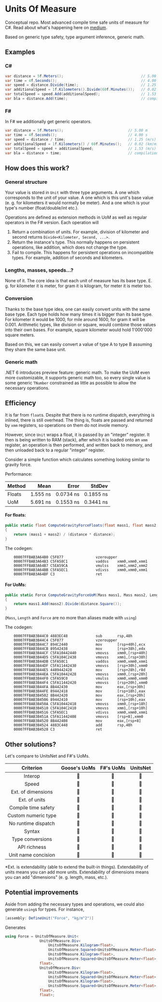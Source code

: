 # Units Of Measure

Conceptual repo. Most advanced compile time safe units of measure for C#. Read about what's happening here on [medium](https://whiteblackgoose.medium.com/stay-safe-with-your-units-advanced-units-of-measure-in-net-f7d8b02af87e).

Based on generic type safety, type argument inference, generic math.

## Examples

### C#

```cs
var distance = 5f.Meters();                                    // 5.00 m
var time = 4f.Seconds();                                       // 4.00 s
var speed = distance.Divide(time);                             // 1.25 (m/s)
var additionalSpeed = 1f.Kilometers().Divide(60f.Minutes());   // 0.02 (km/min)
var totalSpeed = speed.Add(additionalSpeed);                   // 1.53 (m/s)
var bla = distance.Add(time);                                  // compilation error, you can't add time and distance
```

### F#

In F# we additionally get generic operators.
```cs
var distance = 5f.Meters();                              // 5.00 m
var time = 4f.Seconds();                                 // 4.00 s
var speed = distance / time;                             // 1.25 (m/s)
var additionalSpeed = 1f.Kilometers() / 60f.Minutes();   // 0.02 (km/min)
var totalSpeed = speed + additionalSpeed;                // 1.53 (m/s)
var bla = distance + time;                               // compilation error, you can't add time and distance
```

## How does this work?

### General structure

Your value is stored in `Unit` with three type arguments. A one which corresponds to the unit of your value. A one which is this unit's base value (e. g. for kilometers it would normally be meter). And a one which is your type's number (float/double/int etc.).

Operations are defined as extension methods in UoM as well as regular operators in the F# version. Each operation will
1) Return a combination of units. For example, division of kilometer and second returns `Divide<Kilometer, Second, ...>`.
2) Return the instance's type. This normally happens on persistent operations, like addition, which does not change the type.
3) Fail to compile. This happens for persistent operations on incompatible types. For example, addition of seconds and kilometers.

### Lengths, masses, speeds...?

None of it. The core idea is that each unit of measure has its base type. E. g. for kilometer it is meter, for gram it is kilogram, for meter it is meter too.

### Conversion

Thanks to the base type idea, one can easily convert units with the same base type. Each type holds how many times it is bigger than its base type. For kilometer it would be 1000, for mile around 1600, for gram it will be 0.001. Arithmetic types, like division or square, would combine those values into their own bases. For example, square kilometer would hold 1'000'000 square meters.

Based on this, we can easily convert a value of type A to type B assuming they share the same base unit.

### Generic math

.NET 6 introduces preview feature: generic math. To make the UoM even more customizable, it supports generic math too, so every single value is some generic `TNumber` constrained as little as possible to allow the necessary operations.

## Efficiency

It is far from `float`s. Despite that there is no runtime dispatch, everything is inlined, there is still overhead. The thing is,
floats are passed and returned by `xmm` registers, so operations on them do not invole memory.

However, since `Unit` wraps a float, it is passed by an "integer" register. It then is being written to RAM (stack), 
after which it is loaded onto an `xmm` register, an operation is then performed, and written back to memory, and then 
unloaded back to a regular "integer" register.

Consider a simple function which calculates something looking similar to gravity force.

Performance:

| Method |     Mean |     Error |    StdDev |
|------- |---------:|----------:|----------:|
| Floats | 1.555 ns | 0.0734 ns | 0.1855 ns |
|    UoM | 5.691 ns | 0.1553 ns | 0.3441 ns |

#### For floats:

```cs
public static float ComputeGravityForceFloats(float mass1, float mass2, float distance)
{
    return (mass1 + mass2) / (distance * distance);
}
```

The codegen:
```assembly
    00007FFBAB3A64B0 C5F877               vzeroupper
    00007FFBAB3A64B3 C5FA58C1             vaddss    xmm0,xmm0,xmm1
    00007FFBAB3A64B7 C5EA59CA             vmulss    xmm1,xmm2,xmm2
    00007FFBAB3A64BB C5FA5EC1             vdivss    xmm0,xmm0,xmm1
    00007FFBAB3A64BF C3                   ret
```

#### For UoMs:

```cs
public static Force ComputeGravityForceUoM(Mass mass1, Mass mass2, Length distance)
{
    return mass1.Add(mass2).Divide(distance.Square());
}
```

(`Mass`, `Length` and `Force` are no more than aliases made with `using`)

The codegen:
```assembly
    00007FFBAB3B44C0 4883EC48             sub       rsp,48h
    00007FFBAB3B44C4 C5F877               vzeroupper
    00007FFBAB3B44C7 894C2440             mov       [rsp+40h],ecx
    00007FFBAB3B44CB 89542438             mov       [rsp+38h],edx
    00007FFBAB3B44CF C5FA10442440         vmovss    xmm0,[rsp+40h]
    00007FFBAB3B44D5 C5FA104C2438         vmovss    xmm1,[rsp+38h]
    00007FFBAB3B44DB C5FA58C1             vaddss    xmm0,xmm0,xmm1
    00007FFBAB3B44DF C5FA11442430         vmovss    [rsp+30h],xmm0
    00007FFBAB3B44E5 4489442428           mov       [rsp+28h],r8d
    00007FFBAB3B44EA C5FA10442428         vmovss    xmm0,[rsp+28h]
    00007FFBAB3B44F0 C5FA59C0             vmulss    xmm0,xmm0,xmm0
    00007FFBAB3B44F4 C5FA11442420         vmovss    [rsp+20h],xmm0
    00007FFBAB3B44FA 8B442430             mov       eax,[rsp+30h]
    00007FFBAB3B44FE 89442418             mov       [rsp+18h],eax
    00007FFBAB3B4502 8B442420             mov       eax,[rsp+20h]
    00007FFBAB3B4506 89442410             mov       [rsp+10h],eax
    00007FFBAB3B450A C5FA10442418         vmovss    xmm0,[rsp+18h]
    00007FFBAB3B4510 C5FA104C2410         vmovss    xmm1,[rsp+10h]
    00007FFBAB3B4516 C5FA5EC1             vdivss    xmm0,xmm0,xmm1
    00007FFBAB3B451A C5FA11442408         vmovss    [rsp+8],xmm0
    00007FFBAB3B4520 8B442408             mov       eax,[rsp+8]
    00007FFBAB3B4524 4883C448             add       rsp,48h
    00007FFBAB3B4528 C3                   ret
```

## Other solutions?

Let's compare to UnitsNet and F#'s UoMs.

| Criterion             | Goose's UoMs | F#'s UoMs | UnitsNet |
|:---------------------:|:------------:|:---------:|:--------:|
| Interop             | 🥇 | 🥈 | 🥇 |
| Speed               | 🥈 | 🥇 | 🥉 |
| Ext. of dimensions  | 🥇 | 🥇 | 🥈 |
| Ext. of units       | 🥇 | 🥇 | 🥈 |
| Compile time safety | 🥇 | 🥇 | 🥇 |
| Custom numeric type | 🥇 | 🥈 | 🥉 |
| No runtime dispatch | 🥇 | 🥇 | 🥈 |
| Syntax              | 🥉 | 🥇 | 🥈 |
| Type conversions    | 🥇 | 🥈 | 🥇 |
| API richness        | 🥈 | 🥉 | 🥇 |
| Unit name concision | 🥈 | 🥇 | 🥇 |

\*Ext. is extendability (able to extend the built-in things). Extendability of units means you can add more units. Extendability of dimensions means you can add "dimensions" (e. g. length, mass, etc.).

## Potential improvements

Aside from adding the necessary types and operations, we could also generate `using`s for types. For instance,
```cs
[assembly: DefineUnit("Force", "kg/m^2")]
```
Generates
```cs
using Force = UnitsOfMeasure.Unit<
                UnitsOfMeasure.Div<
                    UnitsOfMeasure.Kilogram<float>,
                    UnitsOfMeasure.Squared<UnitsOfMeasure.Meter<float>, UnitsOfMeasure.Meter<float>, float>,
                    UnitsOfMeasure.Kilogram<float>,
                    UnitsOfMeasure.Squared<UnitsOfMeasure.Meter<float>, UnitsOfMeasure.Meter<float>, float>,
                float>,
                UnitsOfMeasure.Div<
                    UnitsOfMeasure.Kilogram<float>,
                    UnitsOfMeasure.Squared<UnitsOfMeasure.Meter<float>, UnitsOfMeasure.Meter<float>, float>,
                    UnitsOfMeasure.Kilogram<float>,
                    UnitsOfMeasure.Squared<UnitsOfMeasure.Meter<float>, UnitsOfMeasure.Meter<float>, float>,
                float>,
                float>;
```
